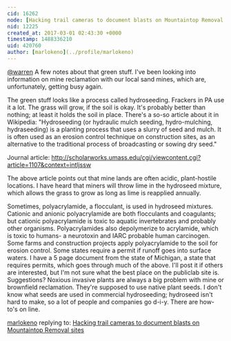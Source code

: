 ```yaml
---
cid: 16262
node: [Hacking trail cameras to document blasts on Mountaintop Removal sites](../notes/LauraChipley/09-18-2015/hacking-trail-cameras-to-document-blasts-on-mountaintop-removal-sites)
nid: 12225
created_at: 2017-03-01 02:43:30 +0000
timestamp: 1488336210
uid: 420760
author: [marlokeno](../profile/marlokeno)
---
```


[@warren](/profile/warren)
A few notes about that green stuff. I've been looking into information on mine reclamation with our local sand mines, which are, unfortunately, getting busy again. 

The green stuff looks like a process called hydroseeding. Frackers in PA use it a lot. The grass will grow, if the soil is okay.
It's probably better than nothing; at least it holds the soil in place.
There's a so-so article about it in Wikipedia:
"Hydroseeding (or hydraulic mulch seeding, hydro-mulching, hydraseeding) is a planting process that uses a slurry of seed and mulch. It is often used as an erosion control technique on construction sites, as an alternative to the traditional process of broadcasting or sowing dry seed."

Journal article:
http://scholarworks.umass.edu/cgi/viewcontent.cgi?article=1107&context=intljssw

The above article points out that mine lands are often acidic, plant-hostile locations.
I have heard that miners will throw lime in the hydroseed mixture, which allows the grass to grow as long as lime is reapplied annually.

Sometimes, polyacrylamide, a flocculant, is used in hydroseed mixtures. Cationic and anionic polyacrylamide are both flocculants and coagulants; but  cationic polyacrylamide is toxic to aquatic invertebrates and probably other organisms.
Polyacrylamides also depolymerize to acrylamide, which is toxic to humans- a neurotoxin and IARC probable human carcinogen.
Some farms and construction projects apply polyacrylamide to the soil for erosion control. Some states require a permit if runoff goes into surface waters. I have a 5 page document from the state of Michigan, a state that requires permits,  which goes through much of the above.
I'll post it if others are interested, but I'm not sure what the best place on the publiclab site is. Suggestions?
Noxious invasive plants are always a big problem with mine or brownfield reclamation. They're supposed to use native plant seeds.  I don't know what seeds are used in commercial hydroseeding; hydroseed isn't hard to make, so a lot of people and companies go d-i-y. There are how-to's on line.

[marlokeno](../profile/marlokeno) replying to: [Hacking trail cameras to document blasts on Mountaintop Removal sites](../notes/LauraChipley/09-18-2015/hacking-trail-cameras-to-document-blasts-on-mountaintop-removal-sites)

